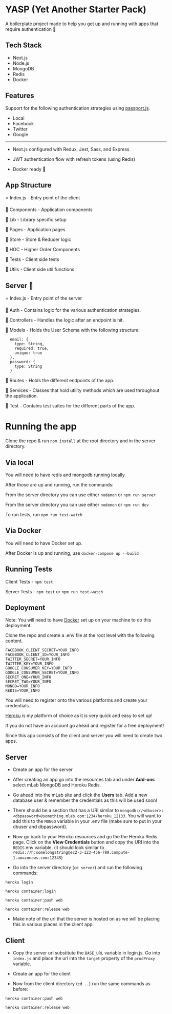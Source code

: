 # YASP (Yet Another Starter Pack)

A boilerplate project made to help you get up and running with apps that require authentication 🚀

## Tech Stack

- Next.js
- Node.js
- MongoDB
- Redis
- Docker

## Features

Support for the following authentication strategies using [passport.js](http://www.passportjs.org/).

- Local
- Facebook
- Twitter
- Google

---

- Next.js configured with Redux, Jest, Sass, and Express

- JWT authentication flow with refresh tokens (using Redis)

- Docker ready 🐳

## App Structure

⭐️ Index.js - Entry point of the client

📁 Components - Application components

📁 Lib - Library specific setup

📁 Pages - Application pages

📁 Store - Store & Reducer logic

📁 HOC - Higher Order Components

📁 Tests - Client side tests

📁 Utils - Client side util functions

## Server 📁

⭐️ Index.js - Entry point of the server

📁 Auth - Contains logic for the various authentication strategies.

📁 Controllers - Handles the logic after an endpoint is hit.

📁 Models - Holds the User Schema with the following structure:

```
  email: {
    type: String,
    required: true,
    unique: true
  },
  password: {
    type: String
  }
```

📁 Routes - Holds the different endpoints of the app.

📁 Services - Classes that hold utility methods which are used throughout the application.

📁 Test - Contains test suites for the different parts of the app.

# Running the app

Clone the repo & run `npm install` at the root directory and in the server directory.

## Via local

You will need to have redis and mongodb running locally.

After those are up and running, run the commands:

From the server directory you can use either `nodemon` or `npm run server`

From the server directory you can use either `nodemon` or `npm run dev`

To run tests, run `npm run test-watch`

## Via Docker

You will need to have Docker set up.

After Docker is up and running, use `docker-compose up --build`

## Running Tests

Client Tests - `npm test`

Server Tests - `npm test` or `npm run test-watch`

## Deployment

Note: You will need to have [Docker](https://www.docker.com/) set up on your machine to do this deployment.

Clone the repo and create a .env file at the root level with the following content.

```
FACEBOOK_CLIENT_SECRET=YOUR_INFO
FACEBOOK_CLIENT_ID=YOUR_INFO
TWITTER_SECRET=YOUR_INFO
TWITTER_KEY=YOUR_INFO
GOOGLE_CONSUMER_KEY=YOUR_INFO
GOOGLE_CONSUMER_SECRET=YOUR_INFO
SECRET_ONE=YOUR_INFO
SECRET_TWO=YOUR_INFO
MONGO=YOUR_INFO
REDIS=YOUR_INFO
```

You will need to register onto the various platforms and create your credentials.

[Heroku](https://www.heroku.com/) is my platform of choice as it is very quick and easy to set up!

If you do not have an account go ahead and register for a free deployment!

Since this app consists of the client and server you will need to create two apps.

## Server

- Create an app for the server

- After creating an app go into the resources tab and under **Add-ons** select mLab MongoDB and Heroku Redis.

- Go ahead into the mLab site and click the **Users** tab. Add a new database user & remember the credentials as this will be used soon!

- There should be a section that has a URI similar to `mongodb://<dbuser>:<dbpassword>@something.mlab.com:1234/heroku_12133`. You will want to add this to the `MONGO` variable in your .env file (make sure to put in your dbuser and dbpassword).

- Now go back to your Heroku resources and go the the Heroku Redis page. Click on the **View Credentials** button and copy the URI into the `REDIS` env variable. (it should look similar to `redis://h:somelongstring@ec2-3-123-456-789.compute-1.amazonaws.com:12345`)

- Go into the server directory (`cd server`) and run the following commands:

```
heroku login

heroku container:login

heroku container:push web

heroku container:release web
```

- Make note of the url that the server is hosted on as we will be placing this in various places in the client app.

## Client

- Copy the server url substitute the `BASE_URL` variable in login.js. Go into `index.js` and place the url into the `target` property of the `prodProxy` variable.

- Create an app for the client

- Now from the client directory (`cd ..`) run the same commands as before:

```
heroku container:push web

heroku container:release web
```
